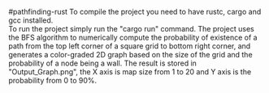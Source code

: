 #pathfinding-rust
To compile the project you need to have rustc, cargo and gcc installed.  
To run the project simply run the "cargo run" command. The project uses the BFS algorithm to numerically compute the probability of existence of a path from the top left corner of a square grid to bottom right corner, and generates a color-graded 2D graph based on the size of the grid and the probability of a node being a wall. 
The result is stored in "Output_Graph.png", the X axis is map size from 1 to 20 and Y axis is the probability from 0 to 90%.
